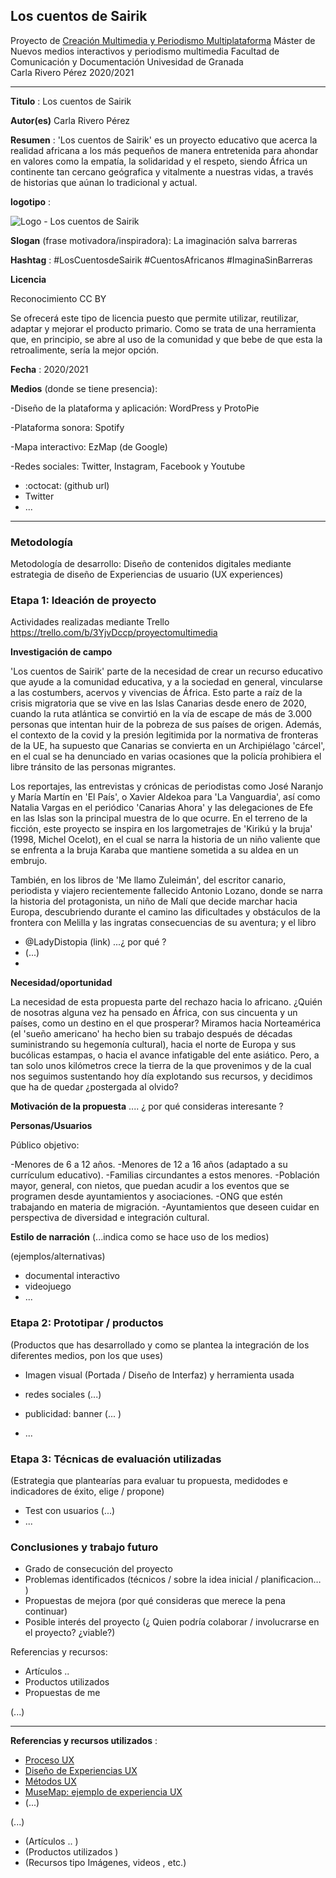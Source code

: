 ## Los cuentos de Sairik  

Proyecto de [Creación Multimedia y Periodismo Multiplataforma](https://github.com/mgea/PeriodismoMultimedia)
Máster de Nuevos medios interactivos y periodismo multimedia
Facultad de Comunicación y Documentación
Univesidad de Granada  
Carla Rivero Pérez
2020/2021

----

**Titulo** : Los cuentos de Sairik

**Autor(es)** Carla Rivero Pérez

**Resumen** : 'Los cuentos de Sairik' es un proyecto educativo que acerca la realidad africana a los más pequeños de manera entretenida para ahondar en valores como la empatía, la solidaridad y el respeto, siendo África un continente tan cercano geógrafica y vitalmente a nuestras vidas, a través de historias que aúnan lo tradicional y actual. 

**logotipo** : 

![Logo - Los cuentos de Sairik](https://user-images.githubusercontent.com/83021781/116815383-8e248b80-ab5d-11eb-810a-9262cea1d9d5.png)


**Slogan** (frase motivadora/inspiradora): La imaginación salva barreras

**Hashtag** : #LosCuentosdeSairik #CuentosAfricanos #ImaginaSinBarreras

**Licencia**   


Reconocimiento
CC BY

Se ofrecerá este tipo de licencia puesto que permite utilizar, reutilizar, adaptar y mejorar el producto primario. Como se trata de una herramienta que, en principio, se abre al uso de la comunidad y que bebe de que esta la retroalimente, sería la mejor opción.


**Fecha** : 2020/2021

**Medios** (donde se tiene presencia): 

-Diseño de la plataforma y aplicación: WordPress y ProtoPie

-Plataforma sonora: Spotify

-Mapa interactivo: EzMap (de Google)

-Redes sociales: Twitter, Instagram, Facebook y Youtube


*  :octocat: (github url) 
* Twitter 
* ... 



--- 

### Metodología

Metodología de desarrollo: Diseño de contenidos digitales mediante estrategia de diseño de Experiencias de usuario (UX experiences) 

### Etapa 1: Ideación de proyecto 

Actividades realizadas mediante Trello https://trello.com/b/3YjvDccp/proyectomultimedia

**Investigación de campo**    

'Los cuentos de Sairik' parte de la necesidad de crear un recurso educativo que ayude a la comunidad educativa, y a la sociedad en general, vincularse a las costumbers, acervos y vivencias de África. Esto parte a raíz de la crisis migratoria que se vive en las Islas Canarias desde enero de 2020, cuando la ruta atlántica se convirtió en la vía de escape de más de 3.000 personas que intentan huir de la pobreza de sus países de origen. Además, el contexto de la covid y la presión legitimida por la normativa de fronteras de la UE, ha supuesto que Canarias se convierta en un Archipiélago 'cárcel', en el cual se ha denunciado en varias ocasiones que la policía prohibiera el libre tránsito de las personas migrantes. 

Los reportajes, las entrevistas y crónicas de periodistas como José Naranjo y María Martín en 'El País', o Xavier Aldekoa para 'La Vanguardia', así como Natalia Vargas en el periódico 'Canarias Ahora' y las delegaciones de Efe en las Islas son la principal muestra de lo que ocurre. En el terreno de la ficción, este proyecto se inspira en los largometrajes de 'Kirikú y la bruja' (1998, Michel Ocelot), en el cual se narra la historia de un niño valiente que se enfrenta a la bruja Karaba que mantiene sometida a su aldea en un embrujo. 

También, en los libros de 'Me llamo Zuleimán', del escritor canario, periodista y viajero recientemente fallecido Antonio Lozano, donde se narra la historia del protagonista, un niño de Malí que decide marchar hacia Europa, descubriendo durante el camino las dificultades y obstáculos de la frontera con Melilla y las ingratas consecuencias de su aventura; y el libro



* @LadyDistopia (link) ...¿ por qué ?
* (...)
* 


**Necesidad/oportunidad** 

La necesidad de esta propuesta parte del rechazo hacia lo africano. ¿Quién de nosotras alguna vez ha pensado en África, con sus cincuenta y un países, como un destino en el que prosperar? Miramos hacia Norteamérica (el 'sueño americano' ha hecho bien su trabajo después de décadas suministrando su hegemonía cultural), hacia el norte de Europa y sus bucólicas estampas, o hacia el avance infatigable del ente asiático. Pero, a tan solo unos kilómetros crece la tierra de la que provenimos y de la cual nos seguimos sustentando hoy día explotando sus recursos, y decidimos que ha de quedar ¿postergada al olvido? 

**Motivación de la propuesta** .... ¿ por qué consideras interesante ? 

**Personas/Usuarios**  

Público objetivo:

-Menores de 6 a 12 años. 
-Menores de 12 a 16 años (adaptado a su currículum educativo).
-Familias circundantes a estos menores. 
-Población mayor, general, con nietos, que puedan acudir a los eventos que se programen desde ayuntamientos y asociaciones. 
-ONG que estén trabajando en materia de migración.
-Ayuntamientos que deseen cuidar en perspectiva de diversidad e integración cultural. 

**Estilo de narración**  (...indica como se hace uso de los medios)  

(ejemplos/alternativas) 
* documental interactivo 
* videojuego 
* ... 



### Etapa 2: Prototipar / productos 

(Productos que has desarrollado y como se plantea la integración de los diferentes medios, pon los que uses) 

* Imagen visual (Portada / Diseño de Interfaz) y herramienta usada 

* redes sociales (...) 

* publicidad: banner (... ) 

* ...

### Etapa 3: Técnicas de evaluación utilizadas

(Estrategia que plantearías para evaluar tu propuesta, medidodes e indicadores de éxito, elige / propone) 

* Test con usuarios (...) 
* ... 





### Conclusiones y trabajo futuro


* Grado de consecución del proyecto 
* Problemas identificados  (técnicos / sobre la idea inicial / planificacion… ) 
* Propuestas de mejora (por qué consideras que merece la pena continuar)
* Posible interés del proyecto (¿ Quien podría  colaborar / involucrarse en el proyecto? ¿viable?)


Referencias y recursos: 

* Artículos ..  
* Productos utilizados  
* Propuestas de me

(...)






----

**Referencias y recursos utilizados** :

* [Proceso UX](https://uxmastery.com/resources/process/)
* [Diseño de Experiencias UX](http://www.nosolousabilidad.com/articulos/uxd.htm) 
* [Métodos UX](https://mgea.github.io/UX-DIU-Checklist/index.html) 
* [MuseMap: ejemplo de experiencia UX](https://blog.prototypr.io/musemap-street-art-app-ux-case-study-9bec6a99823b) 
* (...) 

(...)
* (Artículos ..  )
* (Productos utilizados ) 
* (Recursos tipo Imágenes, videos , etc.) 












